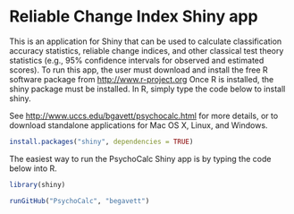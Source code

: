 # Reliable Change Index Shiny app

This is an application for Shiny that can be used to calculate classification accuracy statistics, reliable change indices, and other classical test theory statistics (e.g., 95% confidence intervals for observed and estimated scores).
To run this app, the user must download and install the free R software package from http://www.r-project.org
Once R is installed, the shiny package must be installed. In R, simply type the code below to install shiny.

See http://www.uccs.edu/bgavett/psychocalc.html for more details, or to download standalone applications for Mac OS X, Linux, and Windows.

```R
install.packages("shiny", dependencies = TRUE)
```

The easiest way to run the PsychoCalc Shiny app is by typing the code below into R.

```R
library(shiny)

runGitHub("PsychoCalc", "begavett")
```
